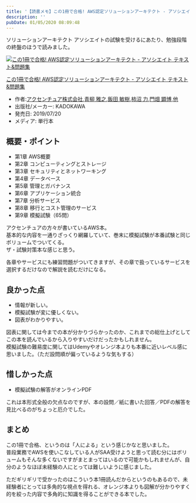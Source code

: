 ```yaml
---
title: '【読書メモ】この1冊で合格! AWS認定ソリューションアーキテクト - アソシエイト テキスト&問題集'
description: ''
pubDate: 01/05/2020 08:09:48
---
```


<p>ソリューションアーキテクト アソシエイトの試験を受けるにあたり、勉強段階の終盤のほうで読みました。</p>

<p><div class="hatena-asin-detail"><a href="https://www.amazon.co.jp/exec/obidos/ASIN/4046042036/hatena-blog-22/"><img src="https://images-fe.ssl-images-amazon.com/images/I/51Xn-pPCdiL._SL160_.jpg" class="hatena-asin-detail-image" alt="この1冊で合格! AWS認定ソリューションアーキテクト - アソシエイト テキスト&amp;問題集" title="この1冊で合格! AWS認定ソリューションアーキテクト - アソシエイト テキスト&amp;問題集"></a><div class="hatena-asin-detail-info"><p class="hatena-asin-detail-title"><a href="https://www.amazon.co.jp/exec/obidos/ASIN/4046042036/hatena-blog-22/">この1冊で合格! AWS認定ソリューションアーキテクト - アソシエイト テキスト&amp;問題集</a></p><ul><li><span class="hatena-asin-detail-label">作者:</span><a href="http://d.hatena.ne.jp/keyword/%A5%A2%A5%AF%A5%BB%A5%F3%A5%C1%A5%E5%A5%A2%B3%F4%BC%B0%B2%F1%BC%D2" class="keyword">アクセンチュア株式会社</a>,<a href="http://d.hatena.ne.jp/keyword/%C0%C4%CC%F8%20%B2%ED%C7%B7" class="keyword">青柳 雅之</a>,<a href="http://d.hatena.ne.jp/keyword/%C8%D3%C5%C4%20%C9%D2%BC%F9" class="keyword">飯田 敏樹</a>,<a href="http://d.hatena.ne.jp/keyword/%B3%C1%BE%C2%20%CE%CF" class="keyword">柿沼 力</a>,<a href="http://d.hatena.ne.jp/keyword/%CC%E7%C8%AA%20%B8%B2%C7%EE" class="keyword">門畑 顕博</a>,<a href="http://d.hatena.ne.jp/keyword/%C2%BE" class="keyword">他</a></li><li><span class="hatena-asin-detail-label">出版社/メーカー:</span> KADOKAWA</li><li><span class="hatena-asin-detail-label">発売日:</span> 2019/07/20</li><li><span class="hatena-asin-detail-label">メディア:</span> 単行本</li></ul></div><div class="hatena-asin-detail-foot"></div></div></p>

<h2>概要・ポイント</h2>

<ul>
<li>第1章 AWS概要</li>
<li>第2章 コンピューティングとストレージ</li>
<li>第3章 セキュリティとネットワーキング</li>
<li>第4章 データベース</li>
<li>第5章 管理とガバナンス</li>
<li>第6章 アプリケーション統合</li>
<li>第7章 分析サービス</li>
<li>第8章 移行とコスト管理のサービス</li>
<li>第9章 模擬試験（65問）</li>
</ul>

<p>アクセンチュアの方々が書いているAWS本。<br/>
基本的な内容を一通りざっくり網羅していて、巻末に模擬試験が本番試験と同じボリュームでついてくる。<br/>
ザ・試験対策本な感じと思う。</p>

<p>各章やサービスにも練習問題がついてきますが、その章で扱っているサービスを選択するだけなので解説を読むだけになる。</p>

<h2>良かった点</h2>

<ul>
<li>情報が新しい。</li>
<li>模擬試験が変に優しくない。</li>
<li>図表がわかりやすい。</li>
</ul>

<p>図表に関しては今までの本が分かりづらかったのか、これまでの総仕上げとしてこの本を読んでいるから入りやすいだけだったかもしれません。<br/>
模擬試験の難易度に関してはUdemyやオレンジ本よりも本番に近いレベル感に思いました。（ただ設問順が偏っているような気もする）</p>

<h2>惜しかった点</h2>

<ul>
<li>模擬試験の解答がオンラインPDF</li>
</ul>

<p>これは本形式全般の欠点なのですが、本の設問／紙に書いた回答／PDFの解答を見比べるのがちょっと厄介でした。</p>

<h2>まとめ</h2>

<p>この1冊で合格、というのは「人による」という感じかなと思いました。<br/>
普段業務でAWSを使いこなしている人がSAA受けようと思って読む分にはボリュームもそんな多くないですがまとまってはいるので可能かもしれませんが、自分のようなほぼ未経験の人にとっては難しいように感じました。</p>

<p>ただギリギリで受かったのはこういう本1冊読んだからというのもあるので、未経験者にとっては多角的な視点を得れる、オレンジ本よりも図解が分かりやすく的を絞った内容で多角的に知識を得ることができる本でした。</p>
